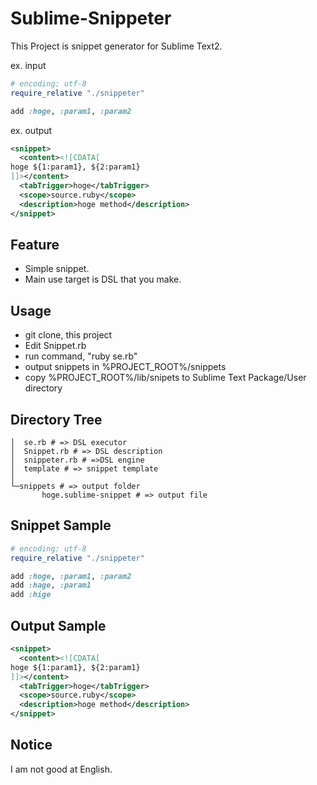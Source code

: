 # Sublime-Snippeter

This Project is snippet generator for Sublime Text2.

ex. input

~~~ ruby
# encoding: utf-8
require_relative "./snippeter"

add :hoge, :param1, :param2
~~~

ex. output

~~~ xml
<snippet>
  <content><![CDATA[
hoge ${1:param1}, ${2:param1}
]]></content>
  <tabTrigger>hoge</tabTrigger>
  <scope>source.ruby</scope>
  <description>hoge method</description>
</snippet>
~~~

## Feature
* Simple snippet.
* Main use target is DSL that you make.

## Usage
* git clone, this project
* Edit Snippet.rb
* run command, "ruby se.rb"
* output snippets in %PROJECT_ROOT%/snippets
* copy %PROJECT_ROOT%/lib/snipets to Sublime Text Package/User directory

## Directory Tree

~~~
│  se.rb # => DSL executor
│  Snippet.rb # => DSL description
│  snippeter.rb # =>DSL engine
│  template # => snippet template
│
└─snippets # => output folder
       hoge.sublime-snippet # => output file
~~~

## Snippet Sample

~~~ ruby
# encoding: utf-8
require_relative "./snippeter"

add :hoge, :param1, :param2
add :hage, :param1
add :hige
~~~

## Output Sample

~~~ xml
<snippet>
  <content><![CDATA[
hoge ${1:param1}, ${2:param1}
]]></content>
  <tabTrigger>hoge</tabTrigger>
  <scope>source.ruby</scope>
  <description>hoge method</description>
</snippet>
~~~

## Notice

I am not good at English.
